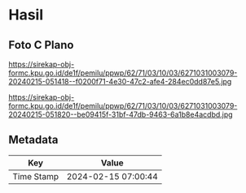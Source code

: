 # Hasil

## Foto C Plano

https://sirekap-obj-formc.kpu.go.id/de1f/pemilu/ppwp/62/71/03/10/03/6271031003079-20240215-051418--f0200f71-4e30-47c2-afe4-284ec0dd87e5.jpg

https://sirekap-obj-formc.kpu.go.id/de1f/pemilu/ppwp/62/71/03/10/03/6271031003079-20240215-051820--be09415f-31bf-47db-9463-6a1b8e4acdbd.jpg


## Metadata

| Key        | Value               |
| ---------- | ------------------- |
| Time Stamp | 2024-02-15 07:00:44 |



